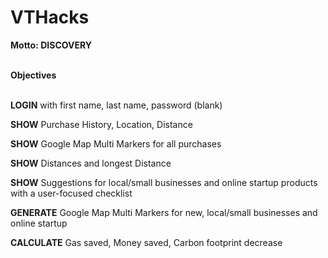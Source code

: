 # VTHacks

<b>Motto: DISCOVERY</b><br></br>

<b>Objectives</b><br></br>
<p><b>LOGIN</b> with first name, last name, password (blank)</p>
<p><b>SHOW</b> Purchase History, Location, Distance</p>
<p><b>SHOW</b> Google Map Multi Markers for all purchases</p>
<p><b>SHOW</b> Distances and longest Distance</p>
<p><b>SHOW</b> Suggestions for local/small businesses and online startup products with a user-focused checklist</p>
<p><b>GENERATE</b> Google Map Multi Markers for new, local/small businesses and online startup</p>
<p><b>CALCULATE</b> Gas saved, Money saved, Carbon footprint decrease</p><br></br>
